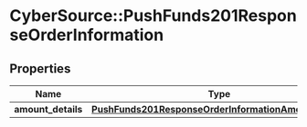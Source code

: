 # CyberSource::PushFunds201ResponseOrderInformation

## Properties
Name | Type | Description | Notes
------------ | ------------- | ------------- | -------------
**amount_details** | [**PushFunds201ResponseOrderInformationAmountDetails**](PushFunds201ResponseOrderInformationAmountDetails.md) |  | [optional] 


